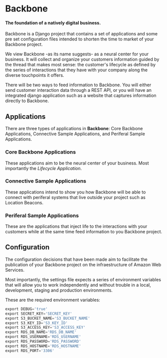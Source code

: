 # Backbone

#### The foundation of a natively digital business.

Backbone is a Django project that contains a set of applications and some pre set configuration files intended to shorten the time to market of your Backbone project.

We view Backbone -as its name suggests- as a neural center for your business. It will collect and organize your customers information guided by the thread that makes most sense: the customer's lifecycle as defined by the series of interactions that they have with your company along the diverse touchpoints it offers.

There will be two ways to feed information to Backbone. You will either send customer interaction data through a REST API, or you will have an integrated django application such as a website that captures information directly to Backbone.

## Applications

There are three types of applications in **Backbone**: Core Backbone Applications, Connective Sample Applications, and Periferal Sample Applications.

### Core Backbone Applications

These applications aim to be the neural center of your business. Most importantly the *Lifecycle Application*.

### Connective Sample Applications

These applications intend to show you how Backbone will be able to connect with periferal systems that live outside your project such as Location Beacons.

### Periferal Sample Applications

These are the applications that inject life to the interactions with your customers while at the same time feed information to you Backbone project.

## Configuration

The configuration decisions that have been made aim to facilitate the publication of your Backbone project on the infraestructure of Amazon Web Services.

Most importantly, the settings file expects a series of environment variables that will allow you to work independently and without trouble in a local, development, staging and production environments.

These are the required environment variables:

```python
export DEBUG='true'
export SECRET_KEY='SECRET_KEY'
export S3_BUCKET_NAME='S3_BUCKET_NAME'
export S3_KEY_ID='S3_KEY_ID'
export S3_ACCESS_KEY='S3_ACCESS_KEY'
export RDS_DB_NAME='RDS_DB_NAME'
export RDS_USERNAME='RDS_USERNAME'
export RDS_PASSWORD='RDS_PASSWORD'
export RDS_HOSTNAME='RDS_HOSTNAME'
export RDS_PORT='3306'
```